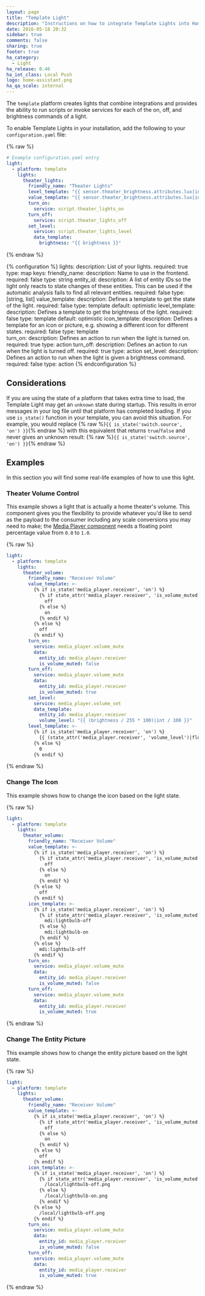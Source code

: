```yaml
---
layout: page
title: "Template Light"
description: "Instructions on how to integrate Template Lights into Home Assistant."
date: 2016-05-18 20:32
sidebar: true
comments: false
sharing: true
footer: true
ha_category:
  - Light
ha_release: 0.46
ha_iot_class: Local Push
logo: home-assistant.png
ha_qa_scale: internal
---
```


The `template` platform creates lights that combine integrations and provides the
ability to run scripts or invoke services for each of the on, off, and
brightness commands of a light.

To enable Template Lights in your installation, add the following to your
`configuration.yaml` file:

{% raw %}
```yaml
# Example configuration.yaml entry
light:
  - platform: template
    lights:
      theater_lights:
        friendly_name: "Theater Lights"
        level_template: "{{ sensor.theater_brightness.attributes.lux|int }}"
        value_template: "{{ sensor.theater_brightness.attributes.lux|int > 0 }}"
        turn_on:
          service: script.theater_lights_on
        turn_off:
          service: script.theater_lights_off
        set_level:
          service: script.theater_lights_level
          data_template:
            brightness: "{{ brightness }}"
```
{% endraw %}

{% configuration %}
  lights:
    description: List of your lights.
    required: true
    type: map
    keys:
      friendly_name:
        description: Name to use in the frontend.
        required: false
        type: string
      entity_id:
        description: A list of entity IDs so the light only reacts to state changes of these entities. This can be used if the automatic analysis fails to find all relevant entities.
        required: false
        type: [string, list]
      value_template:
        description: Defines a template to get the state of the light.
        required: false
        type: template
        default: optimistic
      level_template:
        description: Defines a template to get the brightness of the light.
        required: false
        type: template
        default: optimistic
      icon_template:
        description: Defines a template for an icon or picture, e.g. showing a different icon for different states.
        required: false
        type: template        
      turn_on:
        description: Defines an action to run when the light is turned on.
        required: true
        type: action
      turn_off:
        description: Defines an action to run when the light is turned off.
        required: true
        type: action
      set_level:
        description: Defines an action to run when the light is given a brightness command.
        required: false
        type: action
{% endconfiguration %}

## Considerations

If you are using the state of a platform that takes extra time to load, the
Template Light may get an `unknown` state during startup. This results
in error messages in your log file until that platform has completed loading.
If you use `is_state()` function in your template, you can avoid this situation.
For example, you would replace
{% raw %}`{{ is_state('switch.source', 'on') }}`{% endraw %}
with this equivalent that returns `true`/`false` and never gives an unknown
result:
{% raw %}`{{ is_state('switch.source', 'on') }}`{% endraw %}

## Examples

In this section you will find some real-life examples of how to use this light.

### Theater Volume Control

This example shows a light that is actually a home theater's volume. This
component gives you the flexibility to provide whatever you'd like to send as
the payload to the consumer including any scale conversions you may need to
make; the [Media Player component](/components/media_player/) needs a floating
point percentage value from `0.0` to `1.0`.

{% raw %}
```yaml
light:
  - platform: template
    lights:
      theater_volume:
        friendly_name: "Receiver Volume"
        value_template: >-
          {% if is_state('media_player.receiver', 'on') %}
            {% if state_attr('media_player.receiver', 'is_volume_muted') %}
              off
            {% else %}
              on
            {% endif %}
          {% else %}
            off
          {% endif %}
        turn_on:
          service: media_player.volume_mute
          data:
            entity_id: media_player.receiver
            is_volume_muted: false
        turn_off:
          service: media_player.volume_mute
          data:
            entity_id: media_player.receiver
            is_volume_muted: true
        set_level:
          service: media_player.volume_set
          data_template:
            entity_id: media_player.receiver
            volume_level: "{{ (brightness / 255 * 100)|int / 100 }}"
        level_template: >-
          {% if is_state('media_player.receiver', 'on') %}
            {{ (state_attr('media_player.receiver', 'volume_level')|float * 255)|int }}
          {% else %}
            0
          {% endif %}
```
{% endraw %}

### Change The Icon

This example shows how to change the icon based on the light state.

{% raw %}
```yaml
light:
  - platform: template
    lights:
      theater_volume:
        friendly_name: "Receiver Volume"
        value_template: >-
          {% if is_state('media_player.receiver', 'on') %}
            {% if state_attr('media_player.receiver', 'is_volume_muted') %}
              off
            {% else %}
              on
            {% endif %}
          {% else %}
            off
          {% endif %}
        icon_template: >-
          {% if is_state('media_player.receiver', 'on') %}
            {% if state_attr('media_player.receiver', 'is_volume_muted') %}
              mdi:lightbulb-off
            {% else %}
              mdi:lightbulb-on
            {% endif %}
          {% else %}
            mdi:lightbulb-off
          {% endif %}
        turn_on:
          service: media_player.volume_mute
          data:
            entity_id: media_player.receiver
            is_volume_muted: false
        turn_off:
          service: media_player.volume_mute
          data:
            entity_id: media_player.receiver
            is_volume_muted: true
```
{% endraw %}

### Change The Entity Picture

This example shows how to change the entity picture based on the light state.

{% raw %}
```yaml
light:
  - platform: template
    lights:
      theater_volume:
        friendly_name: "Receiver Volume"
        value_template: >-
          {% if is_state('media_player.receiver', 'on') %}
            {% if state_attr('media_player.receiver', 'is_volume_muted') %}
              off
            {% else %}
              on
            {% endif %}
          {% else %}
            off
          {% endif %}
        icon_template: >-
          {% if is_state('media_player.receiver', 'on') %}
            {% if state_attr('media_player.receiver', 'is_volume_muted') %}
              /local/lightbulb-off.png
            {% else %}
              /local/lightbulb-on.png
            {% endif %}
          {% else %}
            /local/lightbulb-off.png
          {% endif %}
        turn_on:
          service: media_player.volume_mute
          data:
            entity_id: media_player.receiver
            is_volume_muted: false
        turn_off:
          service: media_player.volume_mute
          data:
            entity_id: media_player.receiver
            is_volume_muted: true
```
{% endraw %}
